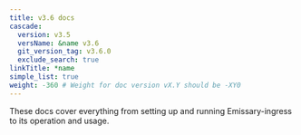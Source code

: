 ```yaml
---
title: v3.6 docs
cascade:
  version: v3.5
  versName: &name v3.6
  git_version_tag: v3.6.0
  exclude_search: true
linkTitle: *name
simple_list: true
weight: -360 # Weight for doc version vX.Y should be -XY0
---
```


These docs cover everything from setting up and running Emissary-ingress to its operation and usage.
